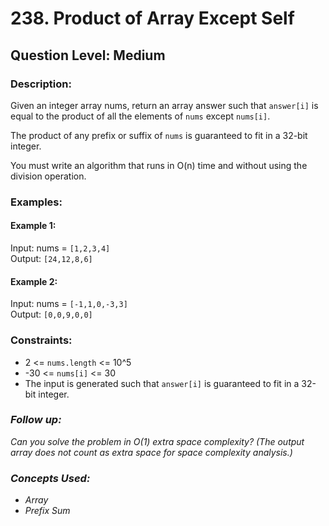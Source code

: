 # 238. Product of Array Except Self
## Question Level: Medium
### Description:
Given an integer array nums, return an array answer such that `answer[i]` is equal to the product of all the elements of `nums` except `nums[i]`.

The product of any prefix or suffix of `nums` is guaranteed to fit in a 32-bit integer.

You must write an algorithm that runs in O(n) time and without using the division operation.

### Examples:
#### Example 1:

Input: nums = `[1,2,3,4]`<br>
Output: `[24,12,8,6]`
#### Example 2:

Input: nums = `[-1,1,0,-3,3]`<br>
Output: `[0,0,9,0,0]`


### Constraints:

- 2 <= `nums.length` <= 10^5
- -30 <= `nums[i]` <= 30
- The input is generated such that `answer[i]` is guaranteed to fit in a 32-bit integer.


### <i>Follow up: 
Can you solve the problem in O(1) extra space complexity? (The output array does not count as extra space for space complexity analysis.)

### Concepts Used:
- Array
- Prefix Sum </i>